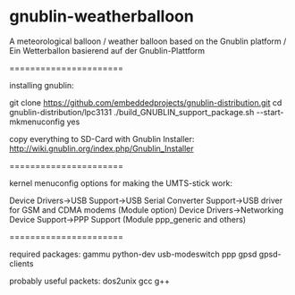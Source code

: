gnublin-weatherballoon
======================

A meteorological balloon / weather balloon based on the Gnublin platform / Ein Wetterballon basierend auf der Gnublin-Plattform

======================

installing gnublin:

git clone https://github.com/embeddedprojects/gnublin-distribution.git 
cd gnublin-distribution/lpc3131
./build_GNUBLIN_support_package.sh --start-mkmenuconfig yes

copy everything to SD-Card with Gnublin Installer: http://wiki.gnublin.org/index.php/Gnublin_Installer

======================

kernel menuconfig options for making the UMTS-stick work:

Device Drivers->USB Support->USB Serial Converter Support->USB driver for GSM and CDMA modems (Module option)
Device Drivers->Networking Device Support->PPP Support (Module ppp_generic and others)

======================

required packages:
gammu python-dev usb-modeswitch ppp gpsd gpsd-clients

probably useful packets:
dos2unix gcc g++
